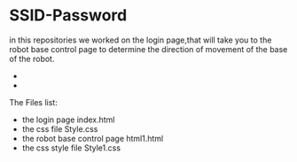 # SSID-Password


in this repositories we worked on the login page,that will take you to the robot base control page to determine the direction of movement of the base of the robot.

-
-
The Files list:
- the login page index.html
- the css file Style.css
- the robot base control page html1.html
- the css style file Style1.css
